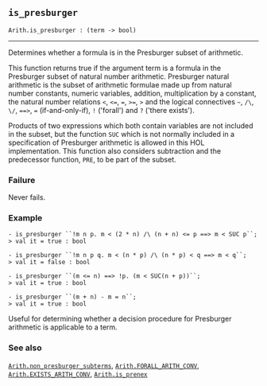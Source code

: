 ## `is_presburger`

``` hol4
Arith.is_presburger : (term -> bool)
```

------------------------------------------------------------------------

Determines whether a formula is in the Presburger subset of arithmetic.

This function returns true if the argument term is a formula in the
Presburger subset of natural number arithmetic. Presburger natural
arithmetic is the subset of arithmetic formulae made up from natural
number constants, numeric variables, addition, multiplication by a
constant, the natural number relations `<`, `<=`, `=`, `>=`, `>` and the
logical connectives `~`, `/\`, `\/`, `==>`, `=` (if-and-only-if), `!`
('forall') and `?` ('there exists').

Products of two expressions which both contain variables are not
included in the subset, but the function `SUC` which is not normally
included in a specification of Presburger arithmetic is allowed in this
HOL implementation. This function also considers subtraction and the
predecessor function, `PRE`, to be part of the subset.

### Failure

Never fails.

### Example

``` hol4
- is_presburger ``!m n p. m < (2 * n) /\ (n + n) <= p ==> m < SUC p``;
> val it = true : bool

- is_presburger ``!m n p q. m < (n * p) /\ (n * p) < q ==> m < q``;
> val it = false : bool

- is_presburger ``(m <= n) ==> !p. (m < SUC(n + p))``;
> val it = true : bool

- is_presburger ``(m + n) - m = n``;
> val it = true : bool
```

Useful for determining whether a decision procedure for Presburger
arithmetic is applicable to a term.

### See also

[`Arith.non_presburger_subterms`](#Arith.non_presburger_subterms),
[`Arith.FORALL_ARITH_CONV`](#Arith.FORALL_ARITH_CONV),
[`Arith.EXISTS_ARITH_CONV`](#Arith.EXISTS_ARITH_CONV),
[`Arith.is_prenex`](#Arith.is_prenex)
